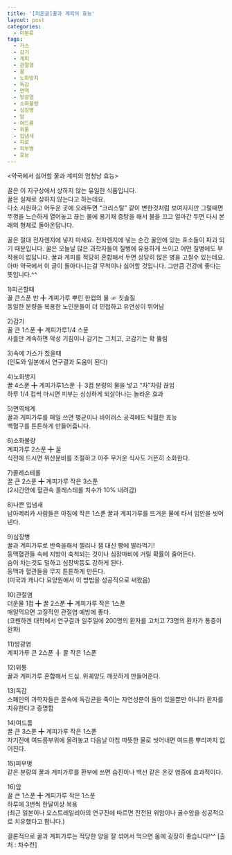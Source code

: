 ```yaml
---
title: '[퍼온글]꿀과 계피의 효능'
layout: post
categories:
  - 미분류
tags:
  - 가스
  - 감기
  - 계피
  - 관절염
  - 꿀
  - 노화방지
  - 독감
  - 면역
  - 방광염
  - 소화불량
  - 심장병
  - 암
  - 여드름
  - 위통
  - 입냄새
  - 피로
  - 피부병
  - 효능
---
```

<약국에서 싫어할 꿀과 계피의 엄청낭 효능>

꿀은 이 지구상에서 상하지 않는 유일한 식품입니다.  
꿀은 실제로 상하지 않는다고 하는데요.  
다소 시원하고 어두운 곳에 오래두면 &#8220;크리스탈&#8221; 같이 변한것처럼 보여지지만 그럴때면 뚜껑을 느슨하게 열어놓고 끊는 물에 용기채 중탕을 해서 불을 끄고 얼마간 두면 다시 본래의 형체로 돌아온답니다.

꿀은 절대 전자렌지에 넣지 마세요. 전자렌지에 넣는 순간 꿀안에 있는 효소들이 파괴 되기 때문입니다. 꿀은 오늘날 많은 과학자들이 질병에 유용하게 쓰이고 어떤 질병에도 부작용이 없답니다. 꿀과 계피를 적당히 혼합해서 두면 상당히 많은 병을 고칠수 있는데요.  
아마 약국에서 이 글이 돌아다니는걸 무척이나 싫어할 것입니다. 그만큼 건강에 좋다는 뜻입니다.^^

1)피곤할때  
꿀 큰스푼 반 ╋ 계피가루 뿌린 한컵의 물 ☞ 칫솔질  
동일한 분량을 복용한 노인분들이 더 민첩하고 유연성이 뛰어남

2)감기  
꿀 큰 1스푼 ╋ 계피가루1/4 스푼  
사흘만 계속하면 악성 기침이나 감기는 그치고, 코감기는 확 뚫림

3)속에 가스가 찼을때  
(인도와 일본에서 연구결과 도움이 된다)

4)노화방지  
꿀 4스푼 ╋ 계피가루1스푼 ╂ 3컵 분량의 물을 넣고 &#8220;차&#8221;차람 끊임  
하루 1/4 컵씩 마시면 피부는 싱싱하게 되살아나는 놀라운 효과

5)면역체계  
꿀과 게피가루를 매일 쓰면 병균이나 바이러스 공격에도 탁월한 효능  
백혈구를 튼튼하게 만들어줍니다.

6)소화불량  
계피가루 2스푼 ╋ 꿀  
식전에 드시면 위산분비를 조절하고 아주 무거운 식사도 거뜬히 소화한다.

7)콜레스테롤  
꿀 큰 2스푼 ╋ 계피가루 작은 3스푼  
(2시간안에 혈관속 콜레스테롤 치수가 10% 내려감)

8)나쁜 입냄새  
남아메리카 사람들은 아침에 작은 1스푼 꿀과 계피가루를 뜨거운 물에 타서 입안을 씻어 낸다.

9)심장병  
꿀과 계피가루로 반죽을해서 젤리나 잼 대신 빵에 발라먹기!  
동맥혈관들 속에 지방이 축척되는 것이나 심장마비에 거릴 확률이 줄어든다.  
숨이 차는것도 덜하고 심장박동도 강하게 된다.  
동맥과 혈관들을 무지 튼튼하게 만든다.  
(미국과 캐나다 요양원에서 이 방법을 성공적으로 써왔음)

10)관절염  
더운물 1컵 ╋ 꿀 2스푼 ╋ 계피가루 작은 1스푼  
매일먹으면 고질적인 관절염 예방에 좋다.  
(코펜하겐 대학에서 연구결과 일주일에 200명의 환자를 고치고 73명의 환자가 통증이 완화)

11)방광염  
계피가루 큰 2스푼 ╂ 꿀 작은 1스푼

12)위통  
꿀과 계피가루 혼합해서 드심. 위궤양도 깨끗하게 만들어준다.

13)독감  
스폐인의 과학자들은 꿀속에 독감균을 죽이는 자연성분이 들어 있을뿐만 아니라 환자를 치유한다고 증명함

14)여드름  
꿀 큰 3스푼 ╋ 계피가루 작은 1스푼  
자기전에 여드름부위에 올려놓고 다음날 아침 따뜻한 물로 씻어내면 여드름 뿌리까지 없어진다.

15)피부병  
같은 분량의 꿀과 계피가루를 환부에 쓰면 습진이나 백선 같은 온갖 염증에 효과적이다.

16)암  
꿀 큰 1스푼 ╋ 계피가루 작은 1스푼  
하루에 3번씩 한달이상 복용  
(최근 일본이나 오스트레일리아의 연구진에 따르면 진전된 위암이나 골수암을 성공적으로 치유했다고 합니다.)

결론적으로 꿀과 계피가루는 적당한 양을 잘 섞어서 먹으면 몸에 굉장히 좋습니다!^^ [출처 : 차수련] 
